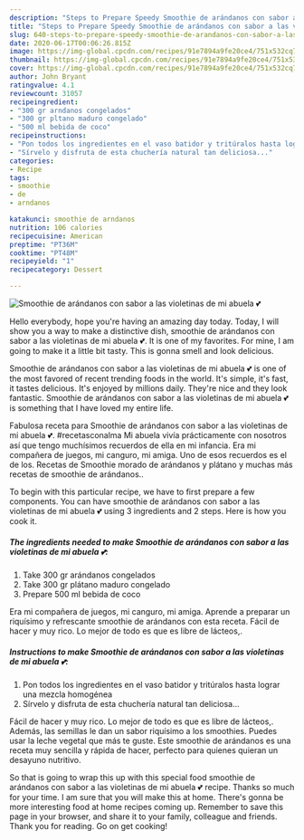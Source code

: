 ```yaml
---
description: "Steps to Prepare Speedy Smoothie de arándanos con sabor a las violetinas de mi abuela 💕"
title: "Steps to Prepare Speedy Smoothie de arándanos con sabor a las violetinas de mi abuela 💕"
slug: 640-steps-to-prepare-speedy-smoothie-de-arandanos-con-sabor-a-las-violetinas-de-mi-abuela
date: 2020-06-17T00:06:26.815Z
image: https://img-global.cpcdn.com/recipes/91e7894a9fe20ce4/751x532cq70/smoothie-de-arandanos-con-sabor-a-las-violetinas-de-mi-abuela-💕-foto-principal.jpg
thumbnail: https://img-global.cpcdn.com/recipes/91e7894a9fe20ce4/751x532cq70/smoothie-de-arandanos-con-sabor-a-las-violetinas-de-mi-abuela-💕-foto-principal.jpg
cover: https://img-global.cpcdn.com/recipes/91e7894a9fe20ce4/751x532cq70/smoothie-de-arandanos-con-sabor-a-las-violetinas-de-mi-abuela-💕-foto-principal.jpg
author: John Bryant
ratingvalue: 4.1
reviewcount: 31057
recipeingredient:
- "300 gr arndanos congelados"
- "300 gr pltano maduro congelado"
- "500 ml bebida de coco"
recipeinstructions:
- "Pon todos los ingredientes en el vaso batidor y tritúralos hasta lograr una mezcla homogénea"
- "Sírvelo y disfruta de esta chuchería natural tan deliciosa..."
categories:
- Recipe
tags:
- smoothie
- de
- arndanos

katakunci: smoothie de arndanos 
nutrition: 106 calories
recipecuisine: American
preptime: "PT36M"
cooktime: "PT48M"
recipeyield: "1"
recipecategory: Dessert

---
```



![Smoothie de arándanos con sabor a las violetinas de mi abuela 💕](https://img-global.cpcdn.com/recipes/91e7894a9fe20ce4/751x532cq70/smoothie-de-arandanos-con-sabor-a-las-violetinas-de-mi-abuela-💕-foto-principal.jpg)

Hello everybody, hope you're having an amazing day today. Today, I will show you a way to make a distinctive dish, smoothie de arándanos con sabor a las violetinas de mi abuela 💕. It is one of my favorites. For mine, I am going to make it a little bit tasty. This is gonna smell and look delicious.

Smoothie de arándanos con sabor a las violetinas de mi abuela 💕 is one of the most favored of recent trending foods in the world. It's simple, it's fast, it tastes delicious. It's enjoyed by millions daily. They're nice and they look fantastic. Smoothie de arándanos con sabor a las violetinas de mi abuela 💕 is something that I have loved my entire life.

Fabulosa receta para Smoothie de arándanos con sabor a las violetinas de mi abuela 💕. #recetasconalma Mi abuela vivía prácticamente con nosotros así que tengo muchísimos recuerdos de ella en mi infancia. Era mi compañera de juegos, mi canguro, mi amiga. Uno de esos recuerdos es el de los. Recetas de Smoothie morado de arándanos y plátano y muchas más recetas de smoothie de arándanos..


To begin with this particular recipe, we have to first prepare a few components. You can have smoothie de arándanos con sabor a las violetinas de mi abuela 💕 using 3 ingredients and 2 steps. Here is how you cook it.

<!--inarticleads1-->

##### The ingredients needed to make Smoothie de arándanos con sabor a las violetinas de mi abuela 💕:

1. Take 300 gr arándanos congelados
1. Take 300 gr plátano maduro congelado
1. Prepare 500 ml bebida de coco


Era mi compañera de juegos, mi canguro, mi amiga. Aprende a preparar un riquísimo y refrescante smoothie de arándanos con esta receta. Fácil de hacer y muy rico. Lo mejor de todo es que es libre de lácteos,. 

<!--inarticleads2-->

##### Instructions to make Smoothie de arándanos con sabor a las violetinas de mi abuela 💕:

1. Pon todos los ingredientes en el vaso batidor y tritúralos hasta lograr una mezcla homogénea
1. Sírvelo y disfruta de esta chuchería natural tan deliciosa...


Fácil de hacer y muy rico. Lo mejor de todo es que es libre de lácteos,. Además, las semillas le dan un sabor riquísimo a los smoothies. Puedes usar la leche vegetal que más te guste. Este smoothie de arándanos es una receta muy sencilla y rápida de hacer, perfecto para quienes quieran un desayuno nutritivo. 

So that is going to wrap this up with this special food smoothie de arándanos con sabor a las violetinas de mi abuela 💕 recipe. Thanks so much for your time. I am sure that you will make this at home. There's gonna be more interesting food at home recipes coming up. Remember to save this page in your browser, and share it to your family, colleague and friends. Thank you for reading. Go on get cooking!

